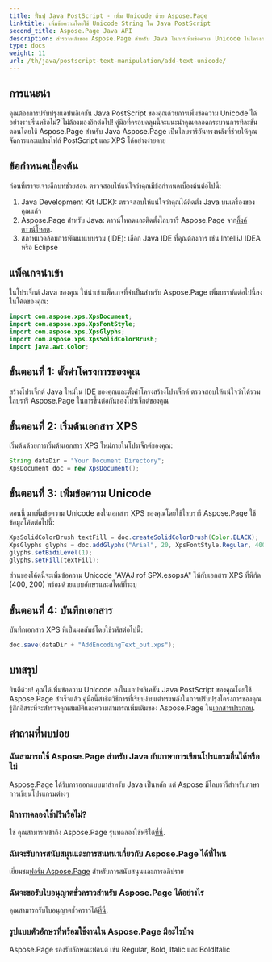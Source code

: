 ```yaml
---
title: ฟื้นฟู Java PostScript - เพิ่ม Unicode ด้วย Aspose.Page
linktitle: เพิ่มข้อความโดยใช้ Unicode String ใน Java PostScript
second_title: Aspose.Page Java API
description: สำรวจพลังของ Aspose.Page สำหรับ Java ในการเพิ่มข้อความ Unicode ในโครงการ PostScript ของคุณ ปฏิบัติตามคำแนะนำทีละขั้นตอนของเราเพื่อการบูรณาการที่ราบรื่น ดาวน์โหลดเดี๋ยวนี้!
type: docs
weight: 11
url: /th/java/postscript-text-manipulation/add-text-unicode/
---
```

## การแนะนำ
คุณต้องการปรับปรุงแอปพลิเคชัน Java PostScript ของคุณด้วยการเพิ่มข้อความ Unicode ได้อย่างราบรื่นหรือไม่? ไม่ต้องมองอีกต่อไป! คู่มือที่ครอบคลุมนี้จะแนะนำคุณตลอดกระบวนการทีละขั้นตอนโดยใช้ Aspose.Page สำหรับ Java Aspose.Page เป็นไลบรารีอันทรงพลังที่ช่วยให้คุณจัดการและแปลงไฟล์ PostScript และ XPS ได้อย่างง่ายดาย
## ข้อกำหนดเบื้องต้น
ก่อนที่เราจะเจาะลึกบทช่วยสอน ตรวจสอบให้แน่ใจว่าคุณมีข้อกำหนดเบื้องต้นต่อไปนี้:
1. Java Development Kit (JDK): ตรวจสอบให้แน่ใจว่าคุณได้ติดตั้ง Java บนเครื่องของคุณแล้ว
2.  Aspose.Page สำหรับ Java: ดาวน์โหลดและติดตั้งไลบรารี Aspose.Page จาก[ลิ้งค์ดาวน์โหลด](https://releases.aspose.com/page/java/).
3. สภาพแวดล้อมการพัฒนาแบบรวม (IDE): เลือก Java IDE ที่คุณต้องการ เช่น IntelliJ IDEA หรือ Eclipse
## แพ็คเกจนำเข้า
ในโปรเจ็กต์ Java ของคุณ ให้นำเข้าแพ็คเกจที่จำเป็นสำหรับ Aspose.Page เพิ่มบรรทัดต่อไปนี้ลงในโค้ดของคุณ:
```java
import com.aspose.xps.XpsDocument;
import com.aspose.xps.XpsFontStyle;
import com.aspose.xps.XpsGlyphs;
import com.aspose.xps.XpsSolidColorBrush;
import java.awt.Color;
```
## ขั้นตอนที่ 1: ตั้งค่าโครงการของคุณ
สร้างโปรเจ็กต์ Java ใหม่ใน IDE ของคุณและตั้งค่าโครงสร้างโปรเจ็กต์ ตรวจสอบให้แน่ใจว่าได้รวมไลบรารี Aspose.Page ในการขึ้นต่อกันของโปรเจ็กต์ของคุณ
## ขั้นตอนที่ 2: เริ่มต้นเอกสาร XPS
เริ่มต้นด้วยการเริ่มต้นเอกสาร XPS ใหม่ภายในโปรเจ็กต์ของคุณ:
```java
String dataDir = "Your Document Directory";
XpsDocument doc = new XpsDocument();
```
## ขั้นตอนที่ 3: เพิ่มข้อความ Unicode
ตอนนี้ มาเพิ่มข้อความ Unicode ลงในเอกสาร XPS ของคุณโดยใช้ไลบรารี Aspose.Page ใช้ข้อมูลโค้ดต่อไปนี้:
```java
XpsSolidColorBrush textFill = doc.createSolidColorBrush(Color.BLACK);
XpsGlyphs glyphs = doc.addGlyphs("Arial", 20, XpsFontStyle.Regular, 400f, 200f, "AVAJ rof SPX.esopsA");
glyphs.setBidiLevel(1);
glyphs.setFill(textFill);
```
ส่วนของโค้ดนี้จะเพิ่มข้อความ Unicode "AVAJ rof SPX.esopsA" ให้กับเอกสาร XPS ที่พิกัด (400, 200) พร้อมด้วยแบบอักษรและสไตล์ที่ระบุ
## ขั้นตอนที่ 4: บันทึกเอกสาร
บันทึกเอกสาร XPS ที่เป็นผลลัพธ์โดยใช้รหัสต่อไปนี้:
```java
doc.save(dataDir + "AddEncodingText_out.xps");
```
## บทสรุป
ยินดีด้วย! คุณได้เพิ่มข้อความ Unicode ลงในแอปพลิเคชัน Java PostScript ของคุณโดยใช้ Aspose.Page สำเร็จแล้ว คู่มือนี้สาธิตวิธีการที่เรียบง่ายแต่ทรงพลังในการปรับปรุงโครงการของคุณ
 รู้สึกอิสระที่จะสำรวจคุณสมบัติและความสามารถเพิ่มเติมของ Aspose.Page ใน[เอกสารประกอบ](https://reference.aspose.com/page/java/).
## คำถามที่พบบ่อย
### ฉันสามารถใช้ Aspose.Page สำหรับ Java กับภาษาการเขียนโปรแกรมอื่นได้หรือไม่
Aspose.Page ได้รับการออกแบบมาสำหรับ Java เป็นหลัก แต่ Aspose มีไลบรารีสำหรับภาษาการเขียนโปรแกรมต่างๆ
### มีการทดลองใช้ฟรีหรือไม่?
 ใช่ คุณสามารถเข้าถึง Aspose.Page รุ่นทดลองใช้ฟรีได้[ที่นี่](https://releases.aspose.com/).
### ฉันจะรับการสนับสนุนและการสนทนาเกี่ยวกับ Aspose.Page ได้ที่ไหน
 เยี่ยมชม[ฟอรั่ม Aspose.Page](https://forum.aspose.com/c/page/39) สำหรับการสนับสนุนและการอภิปราย
### ฉันจะขอรับใบอนุญาตชั่วคราวสำหรับ Aspose.Page ได้อย่างไร
 คุณสามารถรับใบอนุญาตชั่วคราวได้[ที่นี่](https://purchase.aspose.com/temporary-license/).
### รูปแบบตัวอักษรที่พร้อมใช้งานใน Aspose.Page มีอะไรบ้าง
Aspose.Page รองรับลักษณะฟอนต์ เช่น Regular, Bold, Italic และ BoldItalic
